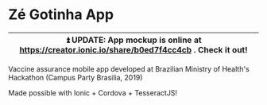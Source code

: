 # Zé Gotinha App

| :arrow_double_up: **UPDATE**: App mockup is online at https://creator.ionic.io/share/b0ed7f4cc4cb . Check it out! |
| --- |

Vaccine assurance mobile app developed at Brazilian Ministry of Health's Hackathon (Campus Party Brasilia, 2019)

Made possible with Ionic + Cordova + TesseractJS!
